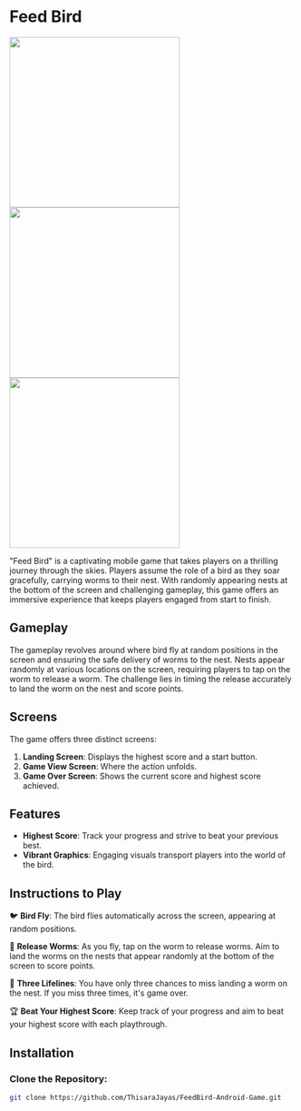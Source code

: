 # Feed Bird

<img src="https://github.com/ThisaraJayas/BirdGame-MAD-Project/assets/124505409/e805dd05-6479-41d0-bce3-f7b3edc7a1ed" width="300" />
<img src="https://github.com/ThisaraJayas/BirdGame-MAD-Project/assets/124505409/81db8f88-d3ab-4914-96f1-8405eb6bed7e" width="300" />
<img src="https://github.com/ThisaraJayas/BirdGame-MAD-Project/assets/124505409/c64d1198-acd4-4dab-81b3-3c0dabfcd82e" width="300" />

"Feed Bird" is a captivating mobile game that takes players on a thrilling journey through the skies. Players assume the role of a bird as they soar gracefully, carrying worms to their nest. With randomly appearing nests at the bottom of the screen and challenging gameplay, this game offers an immersive experience that keeps players engaged from start to finish.

## Gameplay

The gameplay revolves around where bird fly at random positions in the screen and ensuring the safe delivery of worms to the nest. Nests appear randomly at various locations on the screen, requiring players to tap on the worm to release a worm. The challenge lies in timing the release accurately to land the worm on the nest and score points.

## Screens

The game offers three distinct screens:
1. **Landing Screen**: Displays the highest score and a start button.
2. **Game View Screen**: Where the action unfolds.
3. **Game Over Screen**: Shows the current score and highest score achieved.

## Features

- **Highest Score**: Track your progress and strive to beat your previous best.
- **Vibrant Graphics**: Engaging visuals transport players into the world of the bird.

## Instructions to Play

🐦 **Bird Fly**: The bird flies automatically across the screen, appearing at random positions.

🐛 **Release Worms**: As you fly, tap on the worm to release worms. Aim to land the worms on the nests that appear randomly at the bottom of the screen to score points.

🌟 **Three Lifelines**: You have only three chances to miss landing a worm on the nest. If you miss three times, it's game over.

🏆 **Beat Your Highest Score**: Keep track of your progress and aim to beat your highest score with each playthrough.

## Installation

### Clone the Repository:

```bash
git clone https://github.com/ThisaraJayas/FeedBird-Android-Game.git
